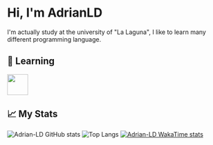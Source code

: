 # Hi, I'm AdrianLD
I'm actually study at the university of "La Laguna", I like to learn many different programming language.

## 📖 Learning
<img src="https://github.com/isocpp/logos/raw/master/cpp_logo.png" width="48">

## 📈 My Stats
![Adrian-LD GitHub stats](https://github-readme-stats.vercel.app/api?username=Adrian-LD&show_icons=true&theme=radical)
![Top Langs](https://github-readme-stats.vercel.app/api/top-langs/?username=Adrian-LD&hide_progress=true)
[![Adrian-LD WakaTime stats](https://github-readme-stats.vercel.app/api/wakatime?username=Adrian-LD)](https://github.com/Adrian-LD/github-readme-stats)
